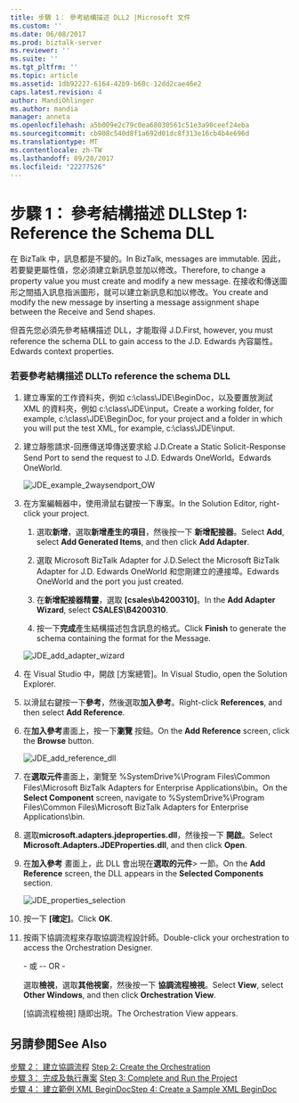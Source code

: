 ```yaml
---
title: 步驟 1： 參考結構描述 DLL2 |Microsoft 文件
ms.custom: ''
ms.date: 06/08/2017
ms.prod: biztalk-server
ms.reviewer: ''
ms.suite: ''
ms.tgt_pltfrm: ''
ms.topic: article
ms.assetid: 1db92227-6164-42b9-b60c-12dd2cae46e2
caps.latest.revision: 4
author: MandiOhlinger
ms.author: mandia
manager: anneta
ms.openlocfilehash: a5b009e2c79c0ea68030561c51e3a90ceef24eba
ms.sourcegitcommit: cb908c540d8f1a692d01dc8f313e16cb4b4e696d
ms.translationtype: MT
ms.contentlocale: zh-TW
ms.lasthandoff: 09/20/2017
ms.locfileid: "22277526"
---
```

# <a name="step-1-reference-the-schema-dll"></a><span data-ttu-id="79302-102">步驟 1： 參考結構描述 DLL</span><span class="sxs-lookup"><span data-stu-id="79302-102">Step 1: Reference the Schema DLL</span></span>
<span data-ttu-id="79302-103">在 BizTalk 中，訊息都是不變的。</span><span class="sxs-lookup"><span data-stu-id="79302-103">In BizTalk, messages are immutable.</span></span> <span data-ttu-id="79302-104">因此，若要變更屬性值，您必須建立新訊息並加以修改。</span><span class="sxs-lookup"><span data-stu-id="79302-104">Therefore, to change a property value you must create and modify a new message.</span></span> <span data-ttu-id="79302-105">在接收和傳送圖形之間插入訊息指派圖形，就可以建立新訊息和加以修改。</span><span class="sxs-lookup"><span data-stu-id="79302-105">You create and modify the new message by inserting a message assignment shape between the Receive and Send shapes.</span></span>  
  
 <span data-ttu-id="79302-106">但首先您必須先參考結構描述 DLL，才能取得 J.D.</span><span class="sxs-lookup"><span data-stu-id="79302-106">First, however, you must reference the schema DLL to gain access to the J.D.</span></span> <span data-ttu-id="79302-107">Edwards 內容屬性。</span><span class="sxs-lookup"><span data-stu-id="79302-107">Edwards context properties.</span></span>  
  
### <a name="to-reference-the-schema-dll"></a><span data-ttu-id="79302-108">若要參考結構描述 DLL</span><span class="sxs-lookup"><span data-stu-id="79302-108">To reference the schema DLL</span></span>  
  
1.  <span data-ttu-id="79302-109">建立專案的工作資料夾，例如 c:\class\JDE\BeginDoc，以及要置放測試 XML 的資料夾，例如 c:\class\JDE\input。</span><span class="sxs-lookup"><span data-stu-id="79302-109">Create a working folder, for example, c:\class\JDE\BeginDoc, for your project and a folder in which you will put the test XML, for example, c:\class\JDE\input.</span></span>  
  
2.  <span data-ttu-id="79302-110">建立靜態請求-回應傳送埠傳送要求給 J.D.</span><span class="sxs-lookup"><span data-stu-id="79302-110">Create a Static Solicit-Response Send Port to send the request to J.D.</span></span> <span data-ttu-id="79302-111">Edwards OneWorld。</span><span class="sxs-lookup"><span data-stu-id="79302-111">Edwards OneWorld.</span></span>  
  
     ![](../core/media/jde-example-2waysendport-ow.gif "JDE_example_2waysendport_OW")  
  
3.  <span data-ttu-id="79302-112">在方案編輯器中，使用滑鼠右鍵按一下專案。</span><span class="sxs-lookup"><span data-stu-id="79302-112">In the Solution Editor, right-click your project.</span></span>  
  
    1.  <span data-ttu-id="79302-113">選取**新增**，選取**新增產生的項目**，然後按一下 **新增配接器**。</span><span class="sxs-lookup"><span data-stu-id="79302-113">Select **Add**, select **Add Generated Items**, and then click **Add Adapter**.</span></span>  
  
    2.  <span data-ttu-id="79302-114">選取 Microsoft BizTalk Adapter for J.D.</span><span class="sxs-lookup"><span data-stu-id="79302-114">Select the Microsoft BizTalk Adapter for J.D.</span></span> <span data-ttu-id="79302-115">Edwards OneWorld 和您剛建立的連接埠。</span><span class="sxs-lookup"><span data-stu-id="79302-115">Edwards OneWorld and the port you just created.</span></span>  
  
    3.  <span data-ttu-id="79302-116">在**新增配接器精靈**，選取 **[csales\b4200310]**。</span><span class="sxs-lookup"><span data-stu-id="79302-116">In the **Add Adapter Wizard**, select **CSALES\B4200310**.</span></span>  
  
    4.  <span data-ttu-id="79302-117">按一下**完成**產生結構描述包含訊息的格式。</span><span class="sxs-lookup"><span data-stu-id="79302-117">Click **Finish** to generate the schema containing the format for the Message.</span></span>  
  
     ![](../core/media/jde-add-adapter-wizard.gif "JDE_add_adapter_wizard")  
  
4.  <span data-ttu-id="79302-118">在 Visual Studio 中，開啟 [方案總管]。</span><span class="sxs-lookup"><span data-stu-id="79302-118">In Visual Studio, open the Solution Explorer.</span></span>  
  
5.  <span data-ttu-id="79302-119">以滑鼠右鍵按一下**參考**，然後選取**加入參考**。</span><span class="sxs-lookup"><span data-stu-id="79302-119">Right-click **References**, and then select **Add Reference**.</span></span>  
  
6.  <span data-ttu-id="79302-120">在**加入參考**畫面上，按一下**瀏覽** 按鈕。</span><span class="sxs-lookup"><span data-stu-id="79302-120">On the **Add Reference** screen, click the **Browse** button.</span></span>  
  
     ![](../core/media/jde-add-reference-dll.gif "JDE_add_reference_dll")  
  
7.  <span data-ttu-id="79302-121">在**選取元件**畫面上，瀏覽至 %SystemDrive%\Program Files\Common Files\Microsoft BizTalk Adapters for Enterprise Applications\bin。</span><span class="sxs-lookup"><span data-stu-id="79302-121">On the **Select Component** screen, navigate to %SystemDrive%\Program Files\Common Files\Microsoft BizTalk Adapters for Enterprise Applications\bin.</span></span>  
  
8.  <span data-ttu-id="79302-122">選取**microsoft.adapters.jdeproperties.dll**，然後按一下 **開啟**。</span><span class="sxs-lookup"><span data-stu-id="79302-122">Select **Microsoft.Adapters.JDEProperties.dll**, and then click **Open**.</span></span>  
  
9. <span data-ttu-id="79302-123">在**加入參考** 畫面上，此 DLL 會出現在**選取的元件**> 一節。</span><span class="sxs-lookup"><span data-stu-id="79302-123">On the **Add Reference** screen, the DLL appears in the **Selected Components** section.</span></span>  
  
     ![](../core/media/jde-properties-selection.gif "JDE_properties_selection")  
  
10. <span data-ttu-id="79302-124">按一下 **[確定]**。</span><span class="sxs-lookup"><span data-stu-id="79302-124">Click **OK**.</span></span>  
  
11. <span data-ttu-id="79302-125">按兩下協調流程來存取協調流程設計師。</span><span class="sxs-lookup"><span data-stu-id="79302-125">Double-click your orchestration to access the Orchestration Designer.</span></span>  
  
     <span data-ttu-id="79302-126">\- 或 -</span><span class="sxs-lookup"><span data-stu-id="79302-126">\- OR -</span></span>  
  
     <span data-ttu-id="79302-127">選取**檢視**，選取**其他視窗**，然後按一下 **協調流程檢視**。</span><span class="sxs-lookup"><span data-stu-id="79302-127">Select **View**, select **Other Windows**, and then click **Orchestration View**.</span></span>  
  
     <span data-ttu-id="79302-128">[協調流程檢視] 隨即出現。</span><span class="sxs-lookup"><span data-stu-id="79302-128">The Orchestration View appears.</span></span>  
  
## <a name="see-also"></a><span data-ttu-id="79302-129">另請參閱</span><span class="sxs-lookup"><span data-stu-id="79302-129">See Also</span></span>  
 <span data-ttu-id="79302-130">[步驟 2： 建立協調流程](../core/step-2-create-the-orchestration1.md) </span><span class="sxs-lookup"><span data-stu-id="79302-130">[Step 2: Create the Orchestration](../core/step-2-create-the-orchestration1.md) </span></span>  
 <span data-ttu-id="79302-131">[步驟 3： 完成及執行專案](../core/step-3-complete-and-run-the-project2.md) </span><span class="sxs-lookup"><span data-stu-id="79302-131">[Step 3: Complete and Run the Project](../core/step-3-complete-and-run-the-project2.md) </span></span>  
 [<span data-ttu-id="79302-132">步驟 4： 建立範例 XML BeginDoc</span><span class="sxs-lookup"><span data-stu-id="79302-132">Step 4: Create a Sample XML BeginDoc</span></span>](../core/step-4-create-a-sample-xml-begindoc1.md)